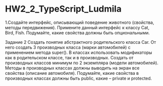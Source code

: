 # HW2_2_TypeScript_Ludmila
1.Создайте интерфейс, описывающий поведение животного (свойства, методы 
передвижения).     Примените данный интерфейс к классу Cat, Bird, Fish. 
Подумайте, какие свойства должны быть опциональными.

Задание 2
Создать понятие абстрактного родительского класса Car. От него создать 3 производных класса (марки
автомобилей) с применением метода super(). В классах использовать модификаторы как в родительском
классе, так и в производных. Создать от производных классов минимум по 2 экземпляра (модели
автомобилей). Методы в производных классах должны выводить на экран все свойства (описание
автомобиля). Подумайте, какие свойства в производных классах должны быть public, какие – private и
protected.
